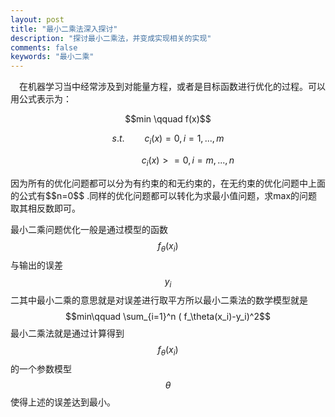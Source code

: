 ```yaml
---
layout: post
title: "最小二乘法深入探讨"
description: "探讨最小二乘法，并变成实现相关的实现"
comments: false
keywords: "最小二乘"
---
```


&emsp;在机器学习当中经常涉及到对能量方程，或者是目标函数进行优化的过程。可以用公式表示为：
<div style="text-align:center">
$$min \qquad f(x)$$

$$s.t.\qquad  c_i(x)=0,   i=1,...,m$$

$$     \qquad\qquad c_i(x)>=0,   i=m,...,n$$
</div>
因为所有的优化问题都可以分为有约束的和无约束的，在无约束的优化问题中上面的公式有$$n=0$$
.同样的优化问题都可以转化为求最小值问题，求max的问题取其相反数即可。

最小二乘问题优化一般是通过模型的函数$$f_\theta(x_i)$$与输出的误差$$y_i$$
二其中最小二乘的意思就是对误差进行取平方所以最小二乘法的数学模型就是
$$min\qquad \sum_{i=1}^n ( f_\theta(x_i)-y_i)^2$$
最小二乘法就是通过计算得到$$f_\theta(x_i)$$的一个参数模型$$\theta$$使得上述的误差达到最小。